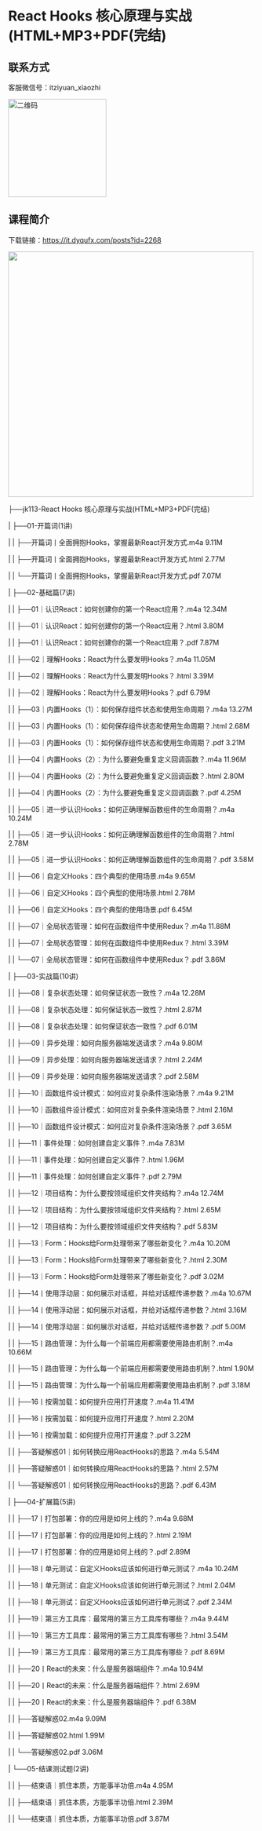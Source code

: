 # React Hooks 核心原理与实战(HTML+MP3+PDF(完结)

## 联系方式

客服微信号：itziyuan_xiaozhi

<img src="https://ziyuanyun.oss-cn-guangzhou.aliyuncs.com/common/20240614073449/666b82192834a.jpg" width="200" height="200" alt="二维码">

## 课程简介

下载链接：https://it.dyqufx.com/posts?id=2268

<img src="https://ziyuanyun.oss-cn-guangzhou.aliyuncs.com/yun/20240515183758/66449086da020.jpg" width="500" alt="">

  ├──jk113-React Hooks 核心原理与实战(HTML+MP3+PDF(完结)

 | ├──01-开篇词(1讲)

 | | ├──开篇词丨全面拥抱Hooks，掌握最新React开发方式.m4a 9.11M

 | | ├──开篇词丨全面拥抱Hooks，掌握最新React开发方式.html 2.77M

 | | └──开篇词丨全面拥抱Hooks，掌握最新React开发方式.pdf 7.07M

 | ├──02-基础篇(7讲)

 | | ├──01｜认识React：如何创建你的第一个React应用？.m4a 12.34M

 | | ├──01｜认识React：如何创建你的第一个React应用？.html 3.80M

 | | ├──01｜认识React：如何创建你的第一个React应用？.pdf 7.87M

 | | ├──02｜理解Hooks：React为什么要发明Hooks？.m4a 11.05M

 | | ├──02｜理解Hooks：React为什么要发明Hooks？.html 3.39M

 | | ├──02｜理解Hooks：React为什么要发明Hooks？.pdf 6.79M

 | | ├──03｜内置Hooks（1）：如何保存组件状态和使用生命周期？.m4a 13.27M

 | | ├──03｜内置Hooks（1）：如何保存组件状态和使用生命周期？.html 2.68M

 | | ├──03｜内置Hooks（1）：如何保存组件状态和使用生命周期？.pdf 3.21M

 | | ├──04｜内置Hooks（2）：为什么要避免重复定义回调函数？.m4a 11.96M

 | | ├──04｜内置Hooks（2）：为什么要避免重复定义回调函数？.html 2.80M

 | | ├──04｜内置Hooks（2）：为什么要避免重复定义回调函数？.pdf 4.25M

 | | ├──05｜进一步认识Hooks：如何正确理解函数组件的生命周期？.m4a 10.24M

 | | ├──05｜进一步认识Hooks：如何正确理解函数组件的生命周期？.html 2.78M

 | | ├──05｜进一步认识Hooks：如何正确理解函数组件的生命周期？.pdf 3.58M

 | | ├──06｜自定义Hooks：四个典型的使用场景.m4a 9.65M

 | | ├──06｜自定义Hooks：四个典型的使用场景.html 2.78M

 | | ├──06｜自定义Hooks：四个典型的使用场景.pdf 6.45M

 | | ├──07｜全局状态管理：如何在函数组件中使用Redux？.m4a 11.88M

 | | ├──07｜全局状态管理：如何在函数组件中使用Redux？.html 3.39M

 | | └──07｜全局状态管理：如何在函数组件中使用Redux？.pdf 3.86M

 | ├──03-实战篇(10讲)

 | | ├──08｜复杂状态处理：如何保证状态一致性？.m4a 12.28M

 | | ├──08｜复杂状态处理：如何保证状态一致性？.html 2.87M

 | | ├──08｜复杂状态处理：如何保证状态一致性？.pdf 6.01M

 | | ├──09｜异步处理：如何向服务器端发送请求？.m4a 9.80M

 | | ├──09｜异步处理：如何向服务器端发送请求？.html 2.24M

 | | ├──09｜异步处理：如何向服务器端发送请求？.pdf 2.58M

 | | ├──10｜函数组件设计模式：如何应对复杂条件渲染场景？.m4a 9.21M

 | | ├──10｜函数组件设计模式：如何应对复杂条件渲染场景？.html 2.16M

 | | ├──10｜函数组件设计模式：如何应对复杂条件渲染场景？.pdf 3.65M

 | | ├──11｜事件处理：如何创建自定义事件？.m4a 7.83M

 | | ├──11｜事件处理：如何创建自定义事件？.html 1.96M

 | | ├──11｜事件处理：如何创建自定义事件？.pdf 2.79M

 | | ├──12｜项目结构：为什么要按领域组织文件夹结构？.m4a 12.74M

 | | ├──12｜项目结构：为什么要按领域组织文件夹结构？.html 2.65M

 | | ├──12｜项目结构：为什么要按领域组织文件夹结构？.pdf 5.83M

 | | ├──13｜Form：Hooks给Form处理带来了哪些新变化？.m4a 10.20M

 | | ├──13｜Form：Hooks给Form处理带来了哪些新变化？.html 2.30M

 | | ├──13｜Form：Hooks给Form处理带来了哪些新变化？.pdf 3.02M

 | | ├──14丨使用浮动层：如何展示对话框，并给对话框传递参数？.m4a 10.67M

 | | ├──14丨使用浮动层：如何展示对话框，并给对话框传递参数？.html 3.16M

 | | ├──14丨使用浮动层：如何展示对话框，并给对话框传递参数？.pdf 5.00M

 | | ├──15丨路由管理：为什么每一个前端应用都需要使用路由机制？.m4a 10.66M

 | | ├──15丨路由管理：为什么每一个前端应用都需要使用路由机制？.html 1.90M

 | | ├──15丨路由管理：为什么每一个前端应用都需要使用路由机制？.pdf 3.18M

 | | ├──16丨按需加载：如何提升应用打开速度？.m4a 11.41M

 | | ├──16丨按需加载：如何提升应用打开速度？.html 2.20M

 | | ├──16丨按需加载：如何提升应用打开速度？.pdf 3.22M

 | | ├──答疑解惑01｜如何转换应用ReactHooks的思路？.m4a 5.54M

 | | ├──答疑解惑01｜如何转换应用ReactHooks的思路？.html 2.57M

 | | └──答疑解惑01｜如何转换应用ReactHooks的思路？.pdf 6.43M

 | ├──04-扩展篇(5讲)

 | | ├──17丨打包部署：你的应用是如何上线的？.m4a 9.68M

 | | ├──17丨打包部署：你的应用是如何上线的？.html 2.19M

 | | ├──17丨打包部署：你的应用是如何上线的？.pdf 2.89M

 | | ├──18丨单元测试：自定义Hooks应该如何进行单元测试？.m4a 10.24M

 | | ├──18丨单元测试：自定义Hooks应该如何进行单元测试？.html 2.04M

 | | ├──18丨单元测试：自定义Hooks应该如何进行单元测试？.pdf 2.34M

 | | ├──19｜第三方工具库：最常用的第三方工具库有哪些？.m4a 9.44M

 | | ├──19｜第三方工具库：最常用的第三方工具库有哪些？.html 3.54M

 | | ├──19｜第三方工具库：最常用的第三方工具库有哪些？.pdf 8.69M

 | | ├──20丨React的未来：什么是服务器端组件？.m4a 10.94M

 | | ├──20丨React的未来：什么是服务器端组件？.html 2.69M

 | | ├──20丨React的未来：什么是服务器端组件？.pdf 6.38M

 | | ├──答疑解惑02.m4a 9.09M

 | | ├──答疑解惑02.html 1.99M

 | | └──答疑解惑02.pdf 3.06M

 | └──05-结课测试题(2讲)

 | | ├──结束语｜抓住本质，方能事半功倍.m4a 4.95M

 | | ├──结束语｜抓住本质，方能事半功倍.html 2.39M

 | | └──结束语｜抓住本质，方能事半功倍.pdf 3.87M

  